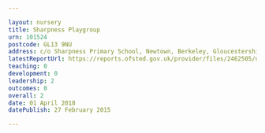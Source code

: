```yaml
---

layout: nursery
title: Sharpness Playgroup
urn: 101524
postcode: GL13 9NU
address: c/o Sharpness Primary School, Newtown, Berkeley, Gloucestershire, GL13 9NU
latestReportUrl: https://reports.ofsted.gov.uk/provider/files/2462505/urn/101524.pdf
teaching: 0
development: 0
leadership: 2
outcomes: 0
overall: 2
date: 01 April 2018 
datePublish: 27 February 2015

---
```

